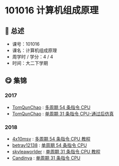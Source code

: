 # 101016 计算机组成原理

## :rocket: 总述

* 课号：101016
* 课名：计算机组成原理
* 周学时 / 学分：4 / 4
* 时间：大二下学期

## :yum: 集锦

### 2017

* [TomQunChao](https://github.com/TomQunChao) : [多周期 54 条指令 CPU](https://github.com/TomQunChao/CPU54)
* [TomQunChao](https://github.com/TomQunChao) : [单周期 31 条指令 CPU-通过后仿真](https://github.com/TomQunChao/31CpuFront)

### 2018

* [4x10msv](https://github.com/4x10msv) : [多周期 54 条指令 CPU 教程](https://github.com/4x10msv/MIPS54MC)
* [betray12138](https://github.com/betray12138) : [单周期 54 条指令 CPU](https://github.com/betray12138/One-Cycle-CPU54)
* [skyleaworlder](https://github.com/skyleaworlder) : [单周期 31 条指令 CPU 教程](https://skyleaworlder.github.io/2020/06/18/CPU31/)
* [Candinya](https://github.com/Candinya) : [单周期 31 条指令 CPU](https://github.com/Candinya/MIPS-CPU-31Cmds)